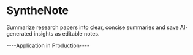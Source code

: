 # SyntheNote
Summarize research papers into clear, concise summaries and save AI-generated insights as editable notes.

----Application in Production----
